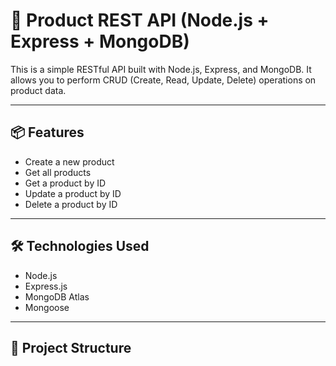 # 🛒 Product REST API (Node.js + Express + MongoDB)

This is a simple RESTful API built with Node.js, Express, and MongoDB. It allows you to perform CRUD (Create, Read, Update, Delete) operations on product data.

---

## 📦 Features

- Create a new product
- Get all products
- Get a product by ID
- Update a product by ID
- Delete a product by ID

---

## 🛠️ Technologies Used

- Node.js
- Express.js
- MongoDB Atlas
- Mongoose

---

## 📁 Project Structure

